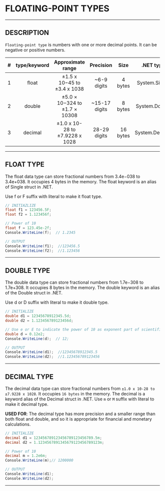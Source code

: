 # FLOATING-POINT TYPES


---


## DESCRIPTION

`Floating-point type` is numbers with one or more decimal points. It can be negative or positive numbers.

| # | type/keyword |        Approximate range       |   Precision   |   Size   |    .NET type   |
|---|:------------:|:------------------------------:|:-------------:|:--------:|:--------------:|
| 1 | float        | ±1.5 x 10−45 to ±3.4 x 1038    | ~6-9 digits   | 4 bytes  | System.Single  |
| 2 | double       | ±5.0 × 10−324 to ±1.7 × 10308  | ~15-17 digits | 8 bytes  | System.Double  |
| 3 | decimal      | ±1.0 x 10-28 to ±7.9228 x 1028 | 28-29 digits  | 16 bytes | System.Decimal |


---


## FLOAT TYPE

The float data type can store fractional numbers from 3.4e−038 to 3.4e+038. It occupies 4 bytes in the memory.
The float keyword is an alias of Single struct in .NET.

Use f or F suffix with literal to make it float type. 

```cs
// INITIAZLIZE
float f1 = 123456.5F;
float f2 = 1.123456f;

// Power of 10
float f = 123.45e-2f;
Console.WriteLine(f);  // 1.2345

// OUTPUT
Console.WriteLine(f1);  //123456.5
Console.WriteLine(f2);  //1.123456
```


---


## DOUBLE TYPE

 The double data type can store fractional numbers from 1.7e−308 to 1.7e+308. It occupies 8 bytes in the memory. The double keyword is an alias of the Double struct in .NET.

Use d or D suffix with literal to make it double type.

```cs
// INITIALIZE
double d1 = 12345678912345.5d;
double d2 = 1.123456789123456d;

// Use e or E to indicate the power of 10 as exponent part of scientific notation
double d = 0.12e2;
Console.WriteLine(d);  // 12;

// OUTPUT
Console.WriteLine(d1);  //12345678912345.5
Console.WriteLine(d2);  //1.123456789123456
```


---


## DECIMAL TYPE

The decimal data type can store fractional numbers from `±1.0 x 10-28 to ±7.9228 x 1028`.
It occupies `16 bytes` in the memory. The decimal is a keyword alias of the Decimal struct in .NET.
Use `m` or `M` suffix with literal to make it decimal type.

**USED FOR**:
The decimal type has more precision and a smaller range than both float and double, and so it is appropriate for financial and monetary calculations.

```cs
// INITIALIZE
decimal d1 = 123456789123456789123456789.5m;
decimal d2 = 1.1234567891345679123456789123m;

// Power of 10
decimal m = 1.2e6m;
Console.WriteLine(m);// 1200000

// OUTPUT
Console.WriteLine(d1);
Console.WriteLine(d2);
```


---